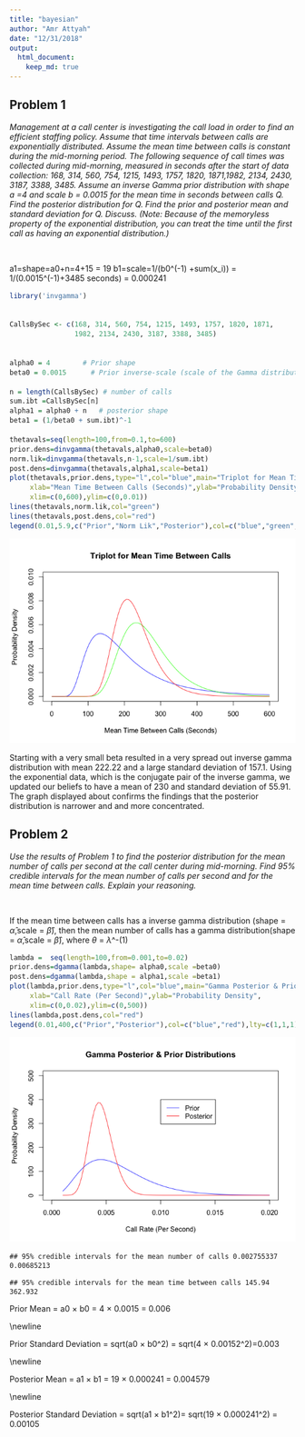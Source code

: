 ```yaml
---
title: "bayesian"
author: "Amr Attyah"
date: "12/31/2018"
output: 
  html_document:
    keep_md: true
---
```




## Problem 1

*Management at a call center is investigating the call load in order to find an efficient staffing policy. Assume that time intervals between calls are exponentially 
distributed. Assume the mean time between calls is constant during the mid-morning period. The following sequence of call times was collected during mid-morning, measured in seconds after the start of data collection: 168, 314, 560, 754, 1215, 1493, 1757, 1820, 1871,1982, 2134, 2430, 3187, 3388, 3485. Assume an inverse Gamma prior distribution with shape a =4 and scale b = 0.0015 for the mean time in seconds between calls Q. Find the posterior distribution for Q. Find the prior and posterior mean and standard deviation for Q. Discuss. (Note: Because of the memoryless property of the exponential distribution, you can treat the time until the first call as having an exponential distribution.)*

&nbsp;
&nbsp;

a1=shape=a0+n=4+15 = 19
b1=scale=1/(b0^(-1) +sum(x_i)) = 1/(0.0015^(-1)+3485 seconds) = 0.000241


```r
library('invgamma')


CallsBySec <- c(168, 314, 560, 754, 1215, 1493, 1757, 1820, 1871, 
                1982, 2134, 2430, 3187, 3388, 3485)


alpha0 = 4        # Prior shape
beta0 = 0.0015      # Prior inverse-scale (scale of the Gamma distributionf for birth rate)

n = length(CallsBySec) # number of calls
sum.ibt =CallsBySec[n] 
alpha1 = alpha0 + n   # posterior shape
beta1 = (1/beta0 + sum.ibt)^-1

thetavals=seq(length=100,from=0.1,to=600)
prior.dens=dinvgamma(thetavals,alpha0,scale=beta0)
norm.lik=dinvgamma(thetavals,n-1,scale=1/sum.ibt)
post.dens=dinvgamma(thetavals,alpha1,scale=beta1)
plot(thetavals,prior.dens,type="l",col="blue",main="Triplot for Mean Time Between Calls",
     xlab="Mean Time Between Calls (Seconds)",ylab="Probability Density",
     xlim=c(0,600),ylim=c(0,0.01))
lines(thetavals,norm.lik,col="green")
lines(thetavals,post.dens,col="red")
legend(0.01,5.9,c("Prior","Norm Lik","Posterior"),col=c("blue","green","red"),lty=c(1,1,1))
```

![](bayesian_files/figure-html/unnamed-chunk-1-1.png)<!-- -->

Starting with a very small beta resulted in a very spread out  inverse gamma distribution with mean 222.22 and a large standard deviation of 157.1. Using the exponential data, which is the conjugate pair of the inverse gamma, we updated our beliefs to have a mean of 230 and standard deviation of 55.91. The graph displayed about confirms the findings that the posterior distribution is narrower and and more concentrated.

## Problem 2

*Use the results of Problem 1 to find the posterior distribution
for the mean number of calls per second at the call center during mid-morning. Find 95% credible intervals for the mean number of calls per second and for the mean time between calls. 
Explain your reasoning.*

&nbsp;
&nbsp;

If the mean time between calls has a inverse gamma distribution (shape = $\widehat{\alpha}$,scale = $\widehat{\beta}$), then the mean number of calls has a gamma distribution(shape = $\widehat{\alpha}$,scale = $\widehat{\beta}$), where $\theta$ = $\lambda$^-(1)


```r
lambda =  seq(length=100,from=0.001,to=0.02)
prior.dens=dgamma(lambda,shape= alpha0,scale =beta0)
post.dens=dgamma(lambda,shape = alpha1,scale =beta1)
plot(lambda,prior.dens,type="l",col="blue",main="Gamma Posterior & Prior Distributions",
     xlab="Call Rate (Per Second)",ylab="Probability Density",
     xlim=c(0,0.02),ylim=c(0,500))
lines(lambda,post.dens,col="red")
legend(0.01,400,c("Prior","Posterior"),col=c("blue","red"),lty=c(1,1,1))
```

![](bayesian_files/figure-html/unnamed-chunk-2-1.png)<!-- -->



```
## 95% credible intervals for the mean number of calls 0.002755337 0.00685213
```

```
## 95% credible intervals for the mean time between calls 145.94 362.932
```
Prior Mean = a0 $\times$ b0 = 4 $\times$ 0.0015 = 0.006 

\newline

Prior Standard Deviation = sqrt(a0 $\times$ b0^2) = sqrt(4 $\times$ 0.00152^2)=0.003

\newline

Posterior Mean = a1 $\times$ b1 = 19 $\times$ 0.000241 = 0.004579

\newline

Posterior Standard Deviation = sqrt(a1 $\times$ b1^2)= sqrt(19 $\times$ 0.000241^2) = 0.00105
